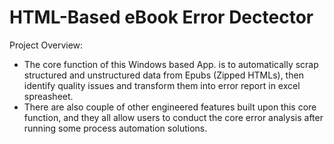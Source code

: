 # HTML-Based eBook Error Dectector

Project Overview:
- The core function of this Windows based App. is to automatically scrap structured and unstructured data from Epubs (Zipped HTMLs), then identify quality issues and transform them into error report in excel spreasheet.
- There are also couple of other engineered features built upon this core function, and they all allow users to conduct the core error analysis after running some process automation solutions.
